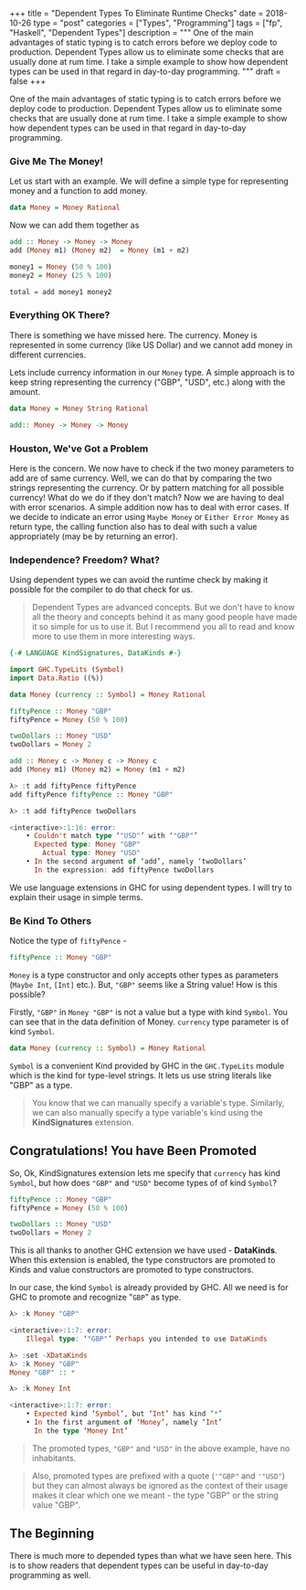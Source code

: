 +++
title       = "Dependent Types To Eliminate Runtime Checks"
date        = 2018-10-26
type        = "post"
categories  = ["Types", "Programming"]
tags        = ["fp", "Haskell", "Dependent Types"]
description = """
One of the main advantages of static typing is to catch errors before we deploy
code to production. Dependent Types allow us to eliminate some checks that are
usually done at rum time. I take a simple example to show how dependent types
can be used in that regard in day-to-day programming.
"""
draft       = false
+++

One of the main advantages of static typing is to catch errors before we deploy
code to production. Dependent Types allow us to eliminate some checks that are
usually done at rum time. I take a simple example to show how dependent types
can be used in that regard in day-to-day programming.

### Give Me The Money!

Let us start with an example. We will define a simple type for representing
money and a function to add money.

```Haskell
data Money = Money Rational
```

Now we can add them together as 

```Haskell
add :: Money -> Money -> Money
add (Money m1) (Money m2)  = Money (m1 + m2)

money1 = Money (50 % 100)
money2 = Money (25 % 100)

total = add money1 money2
```

### Everything OK There?

There is something we have missed here. The currency. Money is represented in
some currency (like US Dollar) and we cannot add money in different currencies. 

Lets include currency information in our `Money` type. A simple approach is to
keep string representing the currency ("GBP", "USD", etc.) along with the amount.

```Haskell
data Money = Money String Rational

add:: Money -> Money -> Money
```

###  Houston, We've Got a Problem
Here is the concern. We now have to check if the two money parameters to add are
of same currency. Well, we can do that by comparing the two strings representing
the currency. Or by pattern matching for all possible currency! What do we do if
they don't match? Now we are having to deal with error scenarios. A simple
addition now has to deal with error cases. If we decide to indicate an error
using `Maybe Money` or `Either Error Money` as return type, the calling function
also has to deal with such a value appropriately (may be by returning an error).

### Independence? Freedom? What?
Using dependent types we can avoid the runtime check by making it possible for
the compiler to do that check for us. 

> Dependent Types are advanced concepts. But we don't have to know all the
> theory and concepts behind it as many good people have made it so simple
> for us to use it. But I recommend you all to read and know more to use them
> in more interesting ways.

```Haskell
{-# LANGUAGE KindSignatures, DataKinds #-}

import GHC.TypeLits (Symbol)
import Data.Ratio ((%))

data Money (currency :: Symbol) = Money Rational

fiftyPence :: Money "GBP"
fiftyPence = Money (50 % 100)

twoDollars :: Money "USD"
twoDollars = Money 2

add :: Money c -> Money c -> Money c
add (Money m1) (Money m2) = Money (m1 + m2)
```

```Haskell
λ> :t add fiftyPence fiftyPence
add fiftyPence fiftyPence :: Money "GBP"

λ> :t add fiftyPence twoDollars

<interactive>:1:16: error:
    • Couldn't match type ‘"USD"’ with ‘"GBP"’
      Expected type: Money "GBP"
        Actual type: Money "USD"
    • In the second argument of ‘add’, namely ‘twoDollars’
      In the expression: add fiftyPence twoDollars
```

We use language extensions in GHC for using dependent types. I will try to
explain their usage in simple terms.

### Be Kind To Others

Notice the type of `fiftyPence` -

```Haskell 
fiftyPence :: Money "GBP"
```

`Money` is a type constructor and only accepts other types as parameters (`Maybe
Int`, `[Int]` etc.). But, `"GBP"` seems like a String value! How is this
possible? 

Firstly, `"GBP"` in `Money "GBP"` is not a value but a type with kind `Symbol`.
You can see that in the data definition of Money. `currency` type parameter is
of kind `Symbol`. 

```Haskell
data Money (currency :: Symbol) = Money Rational
```

`Symbol` is a convenient Kind provided by GHC in the `GHC.TypeLits` module which
is the kind for type-level strings. It lets us use string literals like "GBP" as
a type.

>You know that we can manually specify a variable's type. Similarly, we can also
>manually specify a type variable's kind using the __KindSignatures__ extension.


## Congratulations! You have Been Promoted

So, Ok, KindSignatures extension lets me specify that `currency` has kind
`Symbol`, but how does `"GBP"` and `"USD"` become types of of kind `Symbol`?  

```Haskell
fiftyPence :: Money "GBP"
fiftyPence = Money (50 % 100)

twoDollars :: Money "USD"
twoDollars = Money 2
```

This is all thanks to another GHC extension we have used - __DataKinds__. When
this extension is enabled, the type constructors are promoted to Kinds and value
constructors are promoted to type constructors.

In our case, the kind `Symbol` is already provided by GHC. All we need is for
GHC to promote and recognize "`GBP`" as type.

```Haskell
λ> :k Money "GBP"

<interactive>:1:7: error:
    Illegal type: ‘"GBP"’ Perhaps you intended to use DataKinds

λ> :set -XDataKinds
λ> :k Money "GBP"
Money "GBP" :: *

λ> :k Money Int

<interactive>:1:7: error:
    • Expected kind ‘Symbol’, but ‘Int’ has kind ‘*’
    • In the first argument of ‘Money’, namely ‘Int’
      In the type ‘Money Int’
```

> The promoted types, `"GBP"` and `"USD"` in the above example, have no
> inhabitants.

>Also, promoted types are prefixed with a quote (`'"GBP"` and `'"USD"`) but they
>can almost always be ignored as the context of their usage makes it clear which
>one we meant - the type "GBP" or the string value "GBP".

## The Beginning
There is much more to depended types than what we have seen here. This is to
show readers that dependent types can be useful in day-to-day programming as
well.
